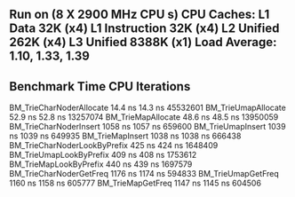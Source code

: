 Run on (8 X 2900 MHz CPU s)
CPU Caches:
  L1 Data 32K (x4)
  L1 Instruction 32K (x4)
  L2 Unified 262K (x4)
  L3 Unified 8388K (x1)
Load Average: 1.10, 1.33, 1.39
------------------------------------------------------------------------
Benchmark                             Time             CPU   Iterations
------------------------------------------------------------------------
BM_TrieCharNoderAllocate           14.4 ns         14.3 ns     45532601
BM_TrieUmapAllocate                52.9 ns         52.8 ns     13257074
BM_TrieMapAllocate                 48.6 ns         48.5 ns     13950059
BM_TrieCharNoderInsert             1058 ns         1057 ns       659600
BM_TrieUmapInsert                  1039 ns         1039 ns       649935
BM_TrieMapInsert                   1038 ns         1038 ns       666438
BM_TrieCharNoderLookByPrefix        425 ns          424 ns      1648409
BM_TrieUmapLookByPrefix             409 ns          408 ns      1753612
BM_TrieMapLookByPrefix              440 ns          439 ns      1697579
BM_TrieCharNoderGetFreq            1176 ns         1174 ns       594833
BM_TrieUmapGetFreq                 1160 ns         1158 ns       605777
BM_TrieMapGetFreq                  1147 ns         1145 ns       604506
